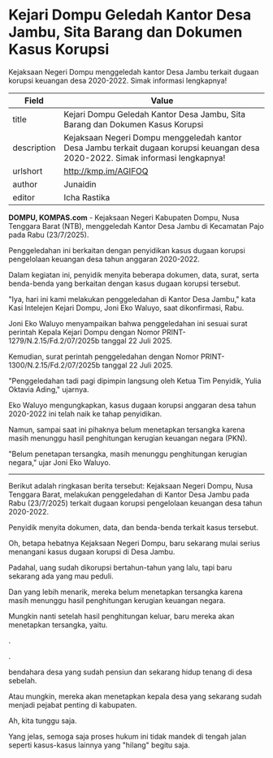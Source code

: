 # Kejari Dompu Geledah Kantor Desa Jambu, Sita Barang dan Dokumen Kasus Korupsi

Kejaksaan Negeri Dompu menggeledah kantor Desa Jambu terkait dugaan korupsi keuangan desa 2020-2022. Simak informasi lengkapnya!

| Field       | Value                                                       |
|-------------|-------------------------------------------------------------|
| title       | Kejari Dompu Geledah Kantor Desa Jambu, Sita Barang dan Dokumen Kasus Korupsi |
| description | Kejaksaan Negeri Dompu menggeledah kantor Desa Jambu terkait dugaan korupsi keuangan desa 2020-2022. Simak informasi lengkapnya! |
| urlshort    | http://kmp.im/AGIFOQ |
| author      | Junaidin |
| editor      | Icha Rastika |

**DOMPU, KOMPAS.com** - Kejaksaan Negeri Kabupaten Dompu, Nusa Tenggara Barat (NTB), menggeledah Kantor Desa Jambu di Kecamatan Pajo pada Rabu (23/7/2025).

Penggeledahan ini berkaitan dengan penyidikan kasus dugaan korupsi pengelolaan keuangan desa tahun anggaran 2020-2022.

Dalam kegiatan ini, penyidik menyita beberapa dokumen, data, surat, serta benda-benda yang berkaitan dengan kasus dugaan korupsi tersebut.

\"Iya, hari ini kami melakukan penggeledahan di Kantor Desa Jambu,\" kata Kasi Intelejen Kejari Dompu, Joni Eko Waluyo, saat dikonfirmasi, Rabu.

Joni Eko Waluyo menyampaikan bahwa penggeledahan ini sesuai surat perintah Kepala Kejari Dompu dengan Nomor PRINT-1279/N.2.15/Fd.2/07/2025b tanggal 22 Juli 2025.

Kemudian, surat perintah penggeledahan dengan Nomor PRINT-1300/N.2.15/Fd.2/07/2025b tanggal 22 Juli 2025.

\"Penggeledahan tadi pagi dipimpin langsung oleh Ketua Tim Penyidik, Yulia Oktavia Ading,\" ujarnya.

Eko Waluyo mengungkapkan, kasus dugaan korupsi anggaran desa tahun 2020-2022 ini telah naik ke tahap penyidikan.

Namun, sampai saat ini pihaknya belum menetapkan tersangka karena masih menunggu hasil penghitungan kerugian keuangan negara (PKN).

\"Belum penetapan tersangka, masih menunggu penghitungan kerugian negara,\" ujar Joni Eko Waluyo.

---
Berikut adalah ringkasan berita tersebut: Kejaksaan Negeri Dompu, Nusa Tenggara Barat, melakukan penggeledahan di Kantor Desa Jambu pada Rabu (23/7/2025) terkait dugaan korupsi pengelolaan keuangan desa tahun 2020-2022.

 Penyidik menyita dokumen, data, dan benda-benda terkait kasus tersebut.



Oh, betapa hebatnya Kejaksaan Negeri Dompu, baru sekarang mulai serius menangani kasus dugaan korupsi di Desa Jambu.

 Padahal, uang sudah dikorupsi bertahun-tahun yang lalu, tapi baru sekarang ada yang mau peduli.

 Dan yang lebih menarik, mereka belum menetapkan tersangka karena masih menunggu hasil penghitungan kerugian keuangan negara.

 Mungkin nanti setelah hasil penghitungan keluar, baru mereka akan menetapkan tersangka, yaitu.

.

.

 bendahara desa yang sudah pensiun dan sekarang hidup tenang di desa sebelah.

 Atau mungkin, mereka akan menetapkan kepala desa yang sekarang sudah menjadi pejabat penting di kabupaten.

 Ah, kita tunggu saja.

 Yang jelas, semoga saja proses hukum ini tidak mandek di tengah jalan seperti kasus-kasus lainnya yang "hilang" begitu saja.
